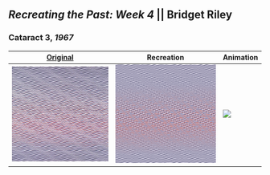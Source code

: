 ## *Recreating the Past: Week 4* || Bridget Riley

### Cataract 3, *1967*

| [Original](https://d3d00swyhr67nd.cloudfront.net/w944h944/collection/BCO/BCO/BCO_BCO_P996-001.jpg) | Recreation | Animation |
| ---------------------------------------------------- | ---------- | ------- |
| ![](media/original.jpg) | ![](media/final.png) | ![](media/animation.gif) |
